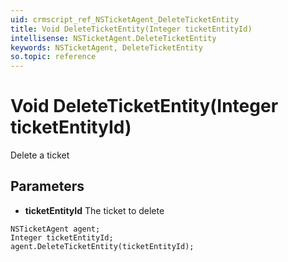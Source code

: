 ```yaml
---
uid: crmscript_ref_NSTicketAgent_DeleteTicketEntity
title: Void DeleteTicketEntity(Integer ticketEntityId)
intellisense: NSTicketAgent.DeleteTicketEntity
keywords: NSTicketAgent, DeleteTicketEntity
so.topic: reference
---
```


# Void DeleteTicketEntity(Integer ticketEntityId)

Delete a ticket

## Parameters

* **ticketEntityId** The ticket to delete

```crmscript
NSTicketAgent agent;
Integer ticketEntityId;
agent.DeleteTicketEntity(ticketEntityId);
```

